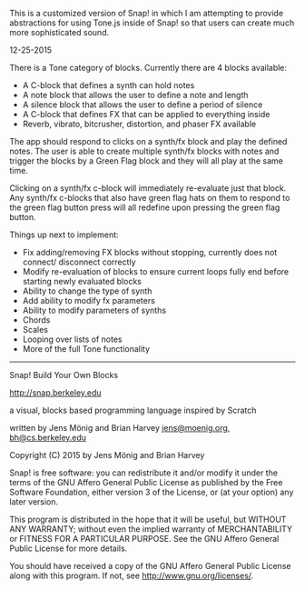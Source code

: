 
This is a customized version of Snap! in which I am attempting to provide
abstractions for using Tone.js inside of Snap! so that users can create
much more sophisticated sound.

12-25-2015

There is a Tone category of blocks.  Currently there are 4 blocks available:
- A C-block that defines a synth can hold notes
- A note block that allows the user to define a note and length
- A silence block that allows the user to define a period of silence
- A C-block that defines FX that can be applied to everything inside
- Reverb, vibrato, bitcrusher, distortion, and phaser FX available

The app should respond to clicks on a synth/fx block and play the defined notes.
The user is able to create multiple synth/fx blocks with notes and trigger the blocks
by a Green Flag block and they will all play at the same time.

Clicking on a synth/fx c-block will immediately re-evaluate just that block.
Any synth/fx c-blocks that also have green flag hats on them to respond to the
green flag button press will all redefine upon pressing the green flag button.

Things up next to implement:
- Fix adding/removing FX blocks without stopping, currently does not connect/
  disconnect correctly
- Modify re-evaluation of blocks to ensure current loops fully end before
  starting newly evaluated blocks
- Ability to change the type of synth
- Add ability to modify fx parameters
- Ability to modify parameters of synths
- Chords
- Scales
- Looping over lists of notes
- More of the full Tone functionality

-----------------------------------

Snap! Build Your Own Blocks

http://snap.berkeley.edu

a visual, blocks based programming language
inspired by Scratch

written by Jens Mönig and Brian Harvey
jens@moenig.org, bh@cs.berkeley.edu

Copyright (C) 2015 by Jens Mönig and Brian Harvey

Snap! is free software: you can redistribute it and/or modify
it under the terms of the GNU Affero General Public License as
published by the Free Software Foundation, either version 3 of
the License, or (at your option) any later version.

This program is distributed in the hope that it will be useful,
but WITHOUT ANY WARRANTY; without even the implied warranty of
MERCHANTABILITY or FITNESS FOR A PARTICULAR PURPOSE.  See the
GNU Affero General Public License for more details.

You should have received a copy of the GNU Affero General Public License
along with this program.  If not, see <http://www.gnu.org/licenses/>.
